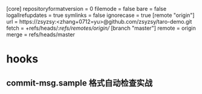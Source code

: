 [core]
	repositoryformatversion = 0
	filemode = false
	bare = false
	logallrefupdates = true
	symlinks = false
	ignorecase = true
[remote "origin"]
	url = https://zsyzsy:<zhang+0712=yu>@github.com/zsyzsy/taro-demo.git
	fetch = +refs/heads/*:refs/remotes/origin/*
[branch "master"]
	remote = origin
	merge = refs/heads/master


# hooks	
## commit-msg.sample  格式自动检查实战